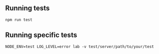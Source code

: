 ## Running tests
```
npm run test
```

## Running specific tests
```
NODE_ENV=test LOG_LEVEL=error lab -v test/server/path/to/your/test
```
